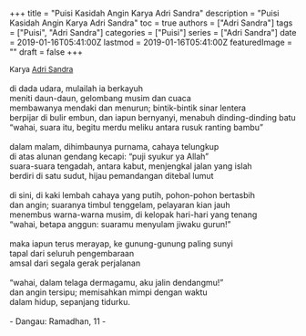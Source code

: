+++
title = "Puisi Kasidah Angin Karya Adri Sandra"
description = "Puisi Kasidah Angin Karya Adri Sandra"
toc = true
authors = ["Adri Sandra"]
tags = ["Puisi", "Adri Sandra"]
categories = ["Puisi"]
series = ["Adri Sandra"]
date = 2019-01-16T05:41:00Z
lastmod = 2019-01-16T05:41:00Z
featuredImage = ""
draft = false
+++

<div style="text-align: justify;">
<div style="font-size: small;">Karya <a href="/authors/adri-sandra/" target="_blank">Adri Sandra</a></div><br />
di dada udara, mulailah ia berkayuh<br />meniti daun-daun, gelombang musim dan cuaca<br />membawanya mendaki dan menurun; bintik-bintik sinar lentera<br />berpijar di bulir embun, dan iapun bernyanyi, menabuh dinding-dinding batu<br />“wahai, suara itu, begitu merdu meliku antara rusuk ranting bambu”<br /><br />dalam malam, dihimbaunya purnama, cahaya telungkup<br />di atas alunan gendang kecapi: “puji syukur ya Allah”<br />suara-suara tengadah, antara kabut, menjengkal jalan yang islah<br />berdiri di satu sudut, hijau pemandangan ditebal lumut<br /><br />di sini, di kaki lembah cahaya yang putih, pohon-pohon bertasbih<br />dan angin; suaranya timbul tenggelam, pelayaran kian jauh<br />menembus warna-warna musim, di kelopak hari-hari yang tenang<br />“wahai, betapa anggun: suaramu menyulam jiwaku gurun!”<br /><br />maka iapun terus merayap, ke gunung-gunung paling sunyi<br />tapal dari seluruh pengembaraan<br />amsal dari segala gerak perjalanan<br /><br />“wahai, dalam telaga dermagamu, aku jalin dendangmu!”<br />dan angin tersipu; memisahkan mimpi dengan waktu<br />dalam hidup, sepanjang tidurku.<br /><br />- Dangau: Ramadhan, 11 -</div>
